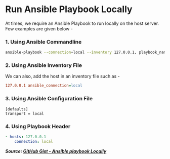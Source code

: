 # Run Ansible Playbook Locally

At times, we require an Ansible Playbook to run locally on the host server. Few examples are given below -

### 1. Using Ansible Commandline

```bash
ansible-playbook --connection=local --inventory 127.0.0.1, playbook_name.yml
```

### 2. Using Ansible Inventory File

We can also, add the host in an inventory file such as -

```ini
127.0.0.1 ansible_connection=local
```

### 3. Using Ansible Configuration File

```code
[defaults]
transport = local
```

### 4. Using Playbook Header

```yaml
- hosts: 127.0.0.1
    connection: local
```

**_Source: [GitHub Gist - Ansible playbook Locally](https://gist.github.com/alces/caa3e7e5f46f9595f715f0f55eef65c1)_**
